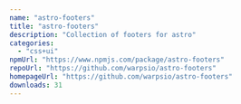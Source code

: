 ```yaml
---
name: "astro-footers"
title: "astro-footers"
description: "Collection of footers for astro"
categories:
  - "css+ui"
npmUrl: "https://www.npmjs.com/package/astro-footers"
repoUrl: "https://github.com/warpsio/astro-footers"
homepageUrl: "https://github.com/warpsio/astro-footers"
downloads: 31
---
```

